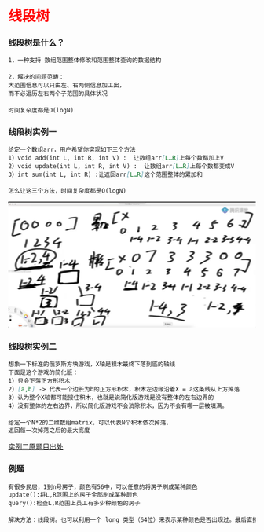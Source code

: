 # <font color="red">**线段树**</font>

### 线段树是什么？
```md
1，一种支持 数组范围整体修改和范围整体查询的数据结构

2，解决的问题范畴：
大范围信息可以只由左、右两侧信息加工出，
而不必遍历左右两个子范围的具体状况
 
时间复杂度都是O(logN)
```

### 线段树实例一
```md
给定一个数组arr，用户希望你实现如下三个方法
1）void add(int L, int R, int V) :  让数组arr[L…R]上每个数都加上V
2）void update(int L, int R, int V) :  让数组arr[L…R]上每个数都变成V
3）int sum(int L, int R) :让返回arr[L…R]这个范围整体的累加和

怎么让这三个方法，时间复杂度都是O(logN)

```
![图解](img.png)

### 线段树实例二
```md
想象一下标准的俄罗斯方块游戏，X轴是积木最终下落到底的轴线
下面是这个游戏的简化版：
1）只会下落正方形积木
2）[a,b] -> 代表一个边长为b的正方形积木，积木左边缘沿着X = a这条线从上方掉落
3）认为整个X轴都可能接住积木，也就是说简化版游戏是没有整体的左右边界的
4）没有整体的左右边界，所以简化版游戏不会消除积木，因为不会有哪一层被填满。

给定一个N*2的二维数组matrix，可以代表N个积木依次掉落，
返回每一次掉落之后的最大高度
```
[实例二原题目出处](https://leetcode.com/problems/falling-squares/)


### 例题
```md
有很多民居，1到n号房子，颜色有56中，可以任意的将房子刷成某种颜色
update():将L,R范围上的房子全部刷成某种颜色
query():检查L,R范围上员工有多少种颜色的房子

解决方法：线段树。也可以利用一个 long 类型（64位）来表示某种颜色是否出现过。最后直接统计位数好了
```
